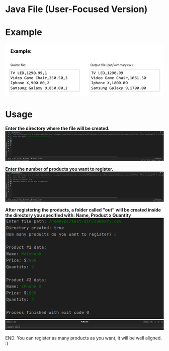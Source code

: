 # Java File **(User-Focused Version)**

# Example

<img src="img/example.png" />

# Usage
**Enter the directory where the file will be created.**
<img src="img/usage.png" />

**Enter the number of products you want to register.**
<img src="img/usage2.png" />

**After registering the products, a folder called "out" will be created inside the directory you specified with: Name, Product x Quantity**
<img src="img/usage3.png" />
<img src="img/usage4.png" />

END. You can register as many products as you want, it will be well aligned. :)
